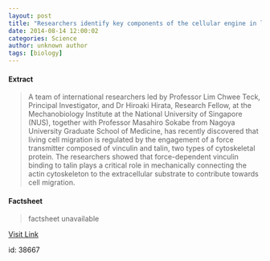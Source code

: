 ```yaml
---
layout: post
title: "Researchers identify key components of the cellular engine in living cells"
date: 2014-08-14 12:00:02
categories: Science
author: unknown author
tags: [biology]
---
```



#### Extract
>A team of international researchers led by Professor Lim Chwee Teck, Principal Investigator, and Dr Hiroaki Hirata, Research Fellow, at the Mechanobiology Institute at the National University of Singapore (NUS), together with Professor Masahiro Sokabe from Nagoya University Graduate School of Medicine, has recently discovered that living cell migration is regulated by the engagement of a force transmitter composed of vinculin and talin, two types of cytoskeletal protein. The researchers showed that force-dependent vinculin binding to talin plays a critical role in mechanically connecting the actin cytoskeleton to the extracellular substrate to contribute towards cell migration.

#### Factsheet
>factsheet unavailable

[Visit Link](http://phys.org/news327221001.html)

id:   38667
